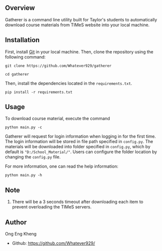 Overview
--------
Gatherer is a command line utility built for Taylor's students to automatically download course materials from TIMeS website into your local machine. 

Installation
------------
First, install [Git](https://git-scm.com/) in your local machine. Then, clone the repository using the following command:

```
git clone https://github.com/Whatever929/gatherer
```
```
cd gatherer
```

Then, install the dependencies located in the `requirements.txt`.

```
pip install -r requirements.txt
```

Usage
-----
To download course material, execute the command

```
python main.py -c
```

Gatherer will request for login information when logging in for the first time. The login information will be stored in file path specified in `config.py`.
The materials will be downloaded into folder specified in `config.py`, which by default is `"D:/School_Material/"`. 
Users can configure the folder location by changing the `config.py` file.

For more information, one can read the help information:
```
python main.py -h
```

Note
----
1. There will be a 3 seconds timeout after downloading each item to prevent overloading the TIMeS servers.

Author
------
Ong Eng Kheng 
- Github: https://github.com/Whatever929/
